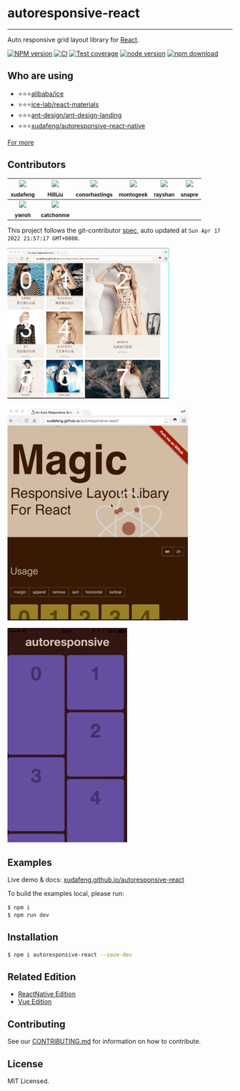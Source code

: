 # autoresponsive-react

---

Auto responsive grid layout library for [React](http://facebook.github.io/react/index.html).

[![NPM version][npm-image]][npm-url]
[![CI][CI-image]][CI-url]
[![Test coverage][coveralls-image]][coveralls-url]
[![node version][node-image]][node-url]
[![npm download][download-image]][download-url]

[npm-image]: http://img.shields.io/npm/v/autoresponsive-react.svg
[npm-url]: http://npmjs.org/package/autoresponsive-react
[CI-image]: https://github.com/xudafeng/autoresponsive-react/actions/workflows/ci.yml/badge.svg
[CI-url]: https://github.com/xudafeng/autoresponsive-react/actions/workflows/ci.yml
[coveralls-image]: https://img.shields.io/coveralls/xudafeng/autoresponsive-react.svg
[coveralls-url]: https://coveralls.io/r/xudafeng/autoresponsive-react?branch=master
[node-image]: https://img.shields.io/badge/node.js-%3E=8-green.svg
[node-url]: http://nodejs.org/download/
[download-image]: https://img.shields.io/npm/dm/autoresponsive-react.svg
[download-url]: https://npmjs.org/package/autoresponsive-react


## Who are using

- ⭐⭐⭐[alibaba/ice](//github.com/alibaba/ice)
- ⭐⭐⭐[ice-lab/react-materials](//github.com/ice-lab/react-materials)
- ⭐⭐⭐[ant-design/ant-design-landing](//github.com/ant-design/ant-design-landing)
- ⭐⭐⭐[xudafeng/autoresponsive-react-native](//github.com/xudafeng/autoresponsive-react-native)

[For more](//github.com/xudafeng/autoresponsive-react/network/dependents)

<!-- GITCONTRIBUTOR_START -->

## Contributors

|[<img src="https://avatars.githubusercontent.com/u/1011681?v=4" width="100px;"/><br/><sub><b>xudafeng</b></sub>](https://github.com/xudafeng)<br/>|[<img src="https://avatars.githubusercontent.com/u/1877738?v=4" width="100px;"/><br/><sub><b>HillLiu</b></sub>](https://github.com/HillLiu)<br/>|[<img src="https://avatars.githubusercontent.com/u/8263298?v=4" width="100px;"/><br/><sub><b>conorhastings</b></sub>](https://github.com/conorhastings)<br/>|[<img src="https://avatars.githubusercontent.com/u/1002461?v=4" width="100px;"/><br/><sub><b>montogeek</b></sub>](https://github.com/montogeek)<br/>|[<img src="https://avatars.githubusercontent.com/u/3760840?v=4" width="100px;"/><br/><sub><b>rayshan</b></sub>](https://github.com/rayshan)<br/>|[<img src="https://avatars.githubusercontent.com/u/52845048?v=4" width="100px;"/><br/><sub><b>snapre</b></sub>](https://github.com/snapre)<br/>|
| :---: | :---: | :---: | :---: | :---: | :---: |
[<img src="https://avatars.githubusercontent.com/u/39849622?v=4" width="100px;"/><br/><sub><b>ywroh</b></sub>](https://github.com/ywroh)<br/>|[<img src="https://avatars.githubusercontent.com/u/29188938?v=4" width="100px;"/><br/><sub><b>catchonme</b></sub>](https://github.com/catchonme)<br/>

This project follows the git-contributor [spec](https://github.com/xudafeng/git-contributor), auto updated at `Sun Apr 17 2022 21:57:17 GMT+0800`.

<!-- GITCONTRIBUTOR_END -->

![](./screenshot/1.gif)

![](./screenshot/2.gif)

![](./screenshot/3.gif)

## Examples

Live demo & docs: [xudafeng.github.io/autoresponsive-react](https://xudafeng.github.io/autoresponsive-react/)

To build the examples local, please run:

```bash
$ npm i
$ npm run dev
```

## Installation

```bash
$ npm i autoresponsive-react --save-dev
```

## Related Edition

- [ReactNative Edition](//github.com/xudafeng/autoresponsive-react-native)
- [Vue Edition](//github.com/xudafeng/autoresponsive-vue)

## Contributing

See our [CONTRIBUTING.md](./CONTRIBUTING.md) for information on how to contribute.

## License

MIT Licensed.
